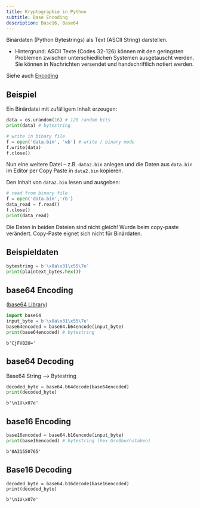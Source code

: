 ```yaml
---
title: Kryptographie in Python
subtitle: Base Encoding
description: Base16, Base64
---
```


Binärdaten (Python Bytestrings) als Text (ASCII String) darstellen.

- Hintergrund: ASCII Texte (Codes 32-126) können mit den geringsten Problemen zwischen unterschiedlichen Systemen ausgetauscht werden. Sie können in Nachrichten versendet und handschriftlich notiert werden.

Siehe auch [Encoding](../../Cybersecurity/02_encoding)

## Beispiel

Ein Binärdatei mit zufälligem Inhalt erzeugen:

```python
data = os.urandom(16) # 128 random bits 
print(data) # bytestring

# write in binary file
f = open('data.bin', 'wb') # write / binary mode
f.write(data)
f.close()
```

Nun eine weitere Datei – z.B. `data2.bin` anlegen und die Daten aus `data.bin` im Editor per Copy Paste in `data2.bin` kopieren. 

Den Inhalt von `data2.bin` lesen und ausgeben:

```python
# read from binary file
f = open('data.bin','rb')
data_read = f.read()
f.close()
print(data_read)
```

Die Daten in beiden Dateien sind nicht gleich! Wurde beim copy-paste verändert. Copy-Paste eignet sich nicht für Binärdaten.



## Beispieldaten

```python
bytestring = b'\x0a\x31\x55\7e'
print(plaintext_bytes.hex())
```



## base64 Encoding

([base64 Library](https://docs.python.org/3/library/base64.html))

```python
import base64
input_byte = b'\x0a\x31\x55\7e'
base64encoded = base64.b64encode(input_byte) 
print(base64encoded) # bytestring
```

```
b'CjFVB2U='
```



## base64 Decoding

Base64 String ⟶ Bytestring

```python
decoded_byte = base64.b64decode(base64encoded)
print(decoded_byte)
```

```
b'\n1U\x07e'
```



## base16 Encoding

```python
base16encoded = base64.b16encode(input_byte)
print(base16encoded) # bytestring (hex Großbuchstaben)
```

```
b'0A31550765'
```



## Base16 Decoding

```
decoded_byte = base64.b16decode(base16encoded)
print(decoded_byte)
```

```
b'\n1U\x07e'
```

